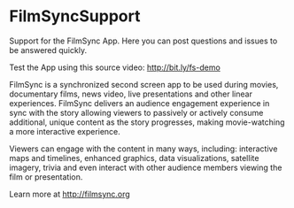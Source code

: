 FilmSyncSupport
===============

Support for the FilmSync App. Here you can post questions and issues to be answered quickly.

Test the App using this source video: http://bit.ly/fs-demo

FilmSync is a synchronized second screen app to be used during movies, documentary films, news video, live presentations and other linear experiences. FilmSync delivers an audience engagement experience in sync with the story allowing viewers to passively or actively consume additional, unique content as the story progresses, making movie-watching a more interactive experience. 

Viewers can engage with the content in many ways, including: interactive maps and timelines, enhanced graphics, data visualizations, satellite imagery, trivia and even interact with other audience members viewing the film or presentation.

Learn more at http://filmsync.org
